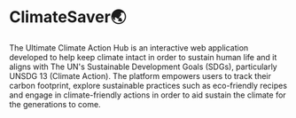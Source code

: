# ClimateSaver🌏
The Ultimate Climate Action Hub is an interactive web application developed to help keep climate intact in order to sustain human life and it aligns with The UN's Sustainable Development Goals (SDGs), particularly UNSDG 13 (Climate Action). The platform empowers users to track their carbon footprint, explore sustainable practices such as eco-friendly recipes and engage in climate-friendly actions in order to aid sustain the climate for the generations to come.
